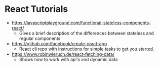 # React Tutorials

- https://javascriptplayground.com/functional-stateless-components-react/
  - Gives a brief description of the differences between stateless and regular components
- https://github.com/facebook/create-react-app
  - React cli repo with instructions for simple tasks to get you started.
- https://www.robinwieruch.de/react-fetching-data/
  - Shows how to work with api's and dynamic data
